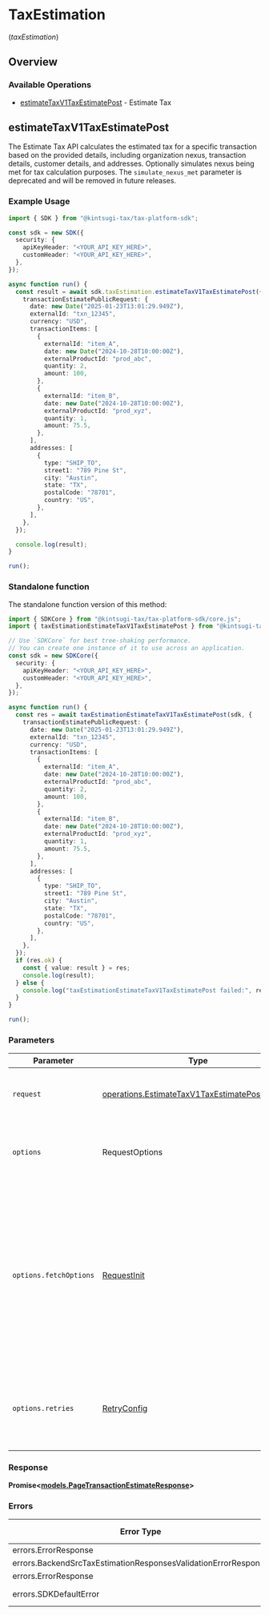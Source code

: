 # TaxEstimation
(*taxEstimation*)

## Overview

### Available Operations

* [estimateTaxV1TaxEstimatePost](#estimatetaxv1taxestimatepost) - Estimate Tax

## estimateTaxV1TaxEstimatePost

The Estimate Tax API calculates the estimated tax for a specific
    transaction based on the provided details, including organization nexus,
    transaction details, customer details, and addresses. Optionally simulates nexus being met for tax calculation purposes. The `simulate_nexus_met` parameter is deprecated and will be removed in future releases.

### Example Usage

<!-- UsageSnippet language="typescript" operationID="estimate_tax_v1_tax_estimate_post" method="post" path="/v1/tax/estimate" -->
```typescript
import { SDK } from "@kintsugi-tax/tax-platform-sdk";

const sdk = new SDK({
  security: {
    apiKeyHeader: "<YOUR_API_KEY_HERE>",
    customHeader: "<YOUR_API_KEY_HERE>",
  },
});

async function run() {
  const result = await sdk.taxEstimation.estimateTaxV1TaxEstimatePost({
    transactionEstimatePublicRequest: {
      date: new Date("2025-01-23T13:01:29.949Z"),
      externalId: "txn_12345",
      currency: "USD",
      transactionItems: [
        {
          externalId: "item_A",
          date: new Date("2024-10-28T10:00:00Z"),
          externalProductId: "prod_abc",
          quantity: 2,
          amount: 100,
        },
        {
          externalId: "item_B",
          date: new Date("2024-10-28T10:00:00Z"),
          externalProductId: "prod_xyz",
          quantity: 1,
          amount: 75.5,
        },
      ],
      addresses: [
        {
          type: "SHIP_TO",
          street1: "789 Pine St",
          city: "Austin",
          state: "TX",
          postalCode: "78701",
          country: "US",
        },
      ],
    },
  });

  console.log(result);
}

run();
```

### Standalone function

The standalone function version of this method:

```typescript
import { SDKCore } from "@kintsugi-tax/tax-platform-sdk/core.js";
import { taxEstimationEstimateTaxV1TaxEstimatePost } from "@kintsugi-tax/tax-platform-sdk/funcs/taxEstimationEstimateTaxV1TaxEstimatePost.js";

// Use `SDKCore` for best tree-shaking performance.
// You can create one instance of it to use across an application.
const sdk = new SDKCore({
  security: {
    apiKeyHeader: "<YOUR_API_KEY_HERE>",
    customHeader: "<YOUR_API_KEY_HERE>",
  },
});

async function run() {
  const res = await taxEstimationEstimateTaxV1TaxEstimatePost(sdk, {
    transactionEstimatePublicRequest: {
      date: new Date("2025-01-23T13:01:29.949Z"),
      externalId: "txn_12345",
      currency: "USD",
      transactionItems: [
        {
          externalId: "item_A",
          date: new Date("2024-10-28T10:00:00Z"),
          externalProductId: "prod_abc",
          quantity: 2,
          amount: 100,
        },
        {
          externalId: "item_B",
          date: new Date("2024-10-28T10:00:00Z"),
          externalProductId: "prod_xyz",
          quantity: 1,
          amount: 75.5,
        },
      ],
      addresses: [
        {
          type: "SHIP_TO",
          street1: "789 Pine St",
          city: "Austin",
          state: "TX",
          postalCode: "78701",
          country: "US",
        },
      ],
    },
  });
  if (res.ok) {
    const { value: result } = res;
    console.log(result);
  } else {
    console.log("taxEstimationEstimateTaxV1TaxEstimatePost failed:", res.error);
  }
}

run();
```

### Parameters

| Parameter                                                                                                                                                                      | Type                                                                                                                                                                           | Required                                                                                                                                                                       | Description                                                                                                                                                                    |
| ------------------------------------------------------------------------------------------------------------------------------------------------------------------------------ | ------------------------------------------------------------------------------------------------------------------------------------------------------------------------------ | ------------------------------------------------------------------------------------------------------------------------------------------------------------------------------ | ------------------------------------------------------------------------------------------------------------------------------------------------------------------------------ |
| `request`                                                                                                                                                                      | [operations.EstimateTaxV1TaxEstimatePostRequest](../../models/operations/estimatetaxv1taxestimatepostrequest.md)                                                               | :heavy_check_mark:                                                                                                                                                             | The request object to use for the request.                                                                                                                                     |
| `options`                                                                                                                                                                      | RequestOptions                                                                                                                                                                 | :heavy_minus_sign:                                                                                                                                                             | Used to set various options for making HTTP requests.                                                                                                                          |
| `options.fetchOptions`                                                                                                                                                         | [RequestInit](https://developer.mozilla.org/en-US/docs/Web/API/Request/Request#options)                                                                                        | :heavy_minus_sign:                                                                                                                                                             | Options that are passed to the underlying HTTP request. This can be used to inject extra headers for examples. All `Request` options, except `method` and `body`, are allowed. |
| `options.retries`                                                                                                                                                              | [RetryConfig](../../lib/utils/retryconfig.md)                                                                                                                                  | :heavy_minus_sign:                                                                                                                                                             | Enables retrying HTTP requests under certain failure conditions.                                                                                                               |

### Response

**Promise\<[models.PageTransactionEstimateResponse](../../models/pagetransactionestimateresponse.md)\>**

### Errors

| Error Type                                                     | Status Code                                                    | Content Type                                                   |
| -------------------------------------------------------------- | -------------------------------------------------------------- | -------------------------------------------------------------- |
| errors.ErrorResponse                                           | 401                                                            | application/json                                               |
| errors.BackendSrcTaxEstimationResponsesValidationErrorResponse | 422                                                            | application/json                                               |
| errors.ErrorResponse                                           | 500                                                            | application/json                                               |
| errors.SDKDefaultError                                         | 4XX, 5XX                                                       | \*/\*                                                          |